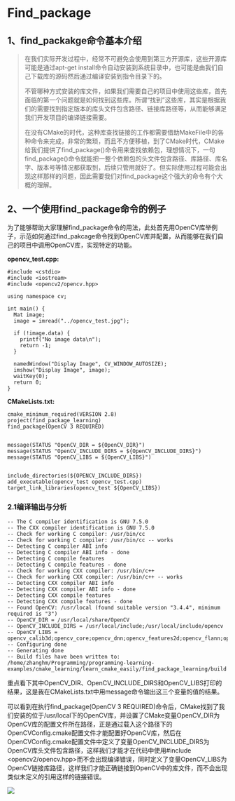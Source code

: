 # Find_package 

## **1、find_packakge命令基本介绍** 

> ​		在我们实际开发过程中，经常不可避免会使用到第三方开源库，这些开源库可能是通过apt-get install命令自动安装到系统目录中，也可能是由我们自己下载库的源码然后通过编译安装到指令目录下的。
>
> ​		不管哪种方式安装的库文件，如果我们需要自己的项目中使用这些库，首先面临的第一个问题就是如何找到这些库。所谓“找到”这些库，其实是根据我们的需要找到指定版本的库头文件包含路径、链接库路径等，从而能够满足我们开发项目的编译链接需要。
>
> ​		在没有CMake的时代，这种库查找链接的工作都需要借助MakeFile中的各种命令来完成，非常的繁琐，而且不方便移植，到了CMake时代，CMake给我们提供了find_package()命令用来查找依赖包，理想情况下，一句find_package()命令就能把一整个依赖包的头文件包含路径、库路径、库名字、版本号等情况都获取到，后续只管用就好了。但实际使用过程可能会出现这样那样的问题，因此需要我们对find_package这个强大的命令有个大概的理解。 

## **2、一个使用find_package命令的例子** 

为了能够帮助大家理解find_package命令的用法，此处首先用OpenCV库举例子，示范如何通过find_pakcage命令找到OpenCV库并配置，从而能够在我们自己的项目中调用OpenCV库，实现特定的功能。 

**opencv_test.cpp:** 

```
#include <cstdio> 
#include <iostream> 
#include <opencv2/opencv.hpp> 

using namespace cv; 

int main() { 
  Mat image; 
  image = imread("../opencv_test.jpg"); 
 
  if (!image.data) { 
    printf("No image data\n"); 
    return -1; 
  } 

  namedWindow("Display Image", CV_WINDOW_AUTOSIZE); 
  imshow("Display Image", image); 
  waitKey(0); 
  return 0; 
} 
```

**CMakeLists.txt:** 

```
cmake_minimum_required(VERSION 2.8) 
project(find_package_learning) 
find_package(OpenCV 3 REQUIRED) 

 
message(STATUS "OpenCV_DIR = ${OpenCV_DIR}") 
message(STATUS "OpenCV_INCLUDE_DIRS = ${OpenCV_INCLUDE_DIRS}") 
message(STATUS "OpenCV_LIBS = ${OpenCV_LIBS}") 

 
include_directories(${OPENCV_INCLUDE_DIRS})   
add_executable(opencv_test opencv_test.cpp)   
target_link_libraries(opencv_test ${OpenCV_LIBS}) 
```

### **2.1**编译输出与分析

```
-- The C compiler identification is GNU 7.5.0 
-- The CXX compiler identification is GNU 7.5.0 
-- Check for working C compiler: /usr/bin/cc 
-- Check for working C compiler: /usr/bin/cc -- works 
-- Detecting C compiler ABI info 
-- Detecting C compiler ABI info - done 
-- Detecting C compile features 
-- Detecting C compile features - done 
-- Check for working CXX compiler: /usr/bin/c++ 
-- Check for working CXX compiler: /usr/bin/c++ -- works 
-- Detecting CXX compiler ABI info 
-- Detecting CXX compiler ABI info - done 
-- Detecting CXX compile features 
-- Detecting CXX compile features - done 
-- Found OpenCV: /usr/local (found suitable version "3.4.4", minimum required is "3")  
-- OpenCV_DIR = /usr/local/share/OpenCV 
-- OpenCV_INCLUDE_DIRS = /usr/local/include;/usr/local/include/opencv 
-- OpenCV_LIBS = opencv_calib3d;opencv_core;opencv_dnn;opencv_features2d;opencv_flann;opencv_highgui;opencv_imgcodecs;opencv_imgproc;opencv_ml;opencv_objdetect;opencv_photo;opencv_shape;opencv_stitching;opencv_superres;opencv_video;opencv_videoio;opencv_videostab;opencv_viz;opencv_aruco;opencv_bgsegm;opencv_bioinspired;opencv_ccalib;opencv_cvv;opencv_datasets;opencv_dnn_objdetect;opencv_dpm;opencv_face;opencv_freetype;opencv_fuzzy;opencv_hdf;opencv_hfs;opencv_img_hash;opencv_line_descriptor;opencv_optflow;opencv_phase_unwrapping;opencv_plot;opencv_reg;opencv_rgbd;opencv_saliency;opencv_stereo;opencv_structured_light;opencv_surface_matching;opencv_text;opencv_tracking;opencv_xfeatures2d;opencv_ximgproc;opencv_xobjdetect;opencv_xphoto 
-- Configuring done 
-- Generating done 
-- Build files have been written to: /home/zhanghm/Programming/programming-learning-examples/cmake_learning/learn_cmake_easily/find_package_learning/build 
```

重点看下其中OpenCV_DIR、OpenCV_INCLUDE_DIRS和OpenCV_LIBS打印的结果，这是我在CMakeLists.txt中用message命令输出这三个变量的值的结果。 

可以看到在执行find_package(OpenCV 3 REQUIRED)命令后，CMake找到了我们安装的位于/usr/local下的OpenCV库，并设置了CMake变量OpenCV_DIR为OpenCV库的配置文件所在路径，正是通过载入这个路径下的OpenCVConfig.cmake配置文件才能配置好OpenCV库，然后在OpenCVConfig.cmake配置文件中定义了变量OpenCV_INCLUDE_DIRS为OpenCV库头文件包含路径，这样我们才能才在代码中使用#include <opencv2/opencv.hpp>而不会出现编译错误，同时定义了变量OpenCV_LIBS为OpenCV链接库路径，这样我们才能正确链接到OpenCV中的库文件，而不会出现类似未定义的引用这样的链接错误。 

![](/home/hanlin/git-repository/slam-study-note/C++/media/GetImage%20(1).png)